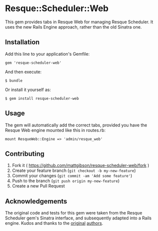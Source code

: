 # Resque::Scheduler::Web

This gem provides tabs in Resque Web for managing Resque Scheduler. It uses the
new Rails Engine approach, rather than the old Sinatra one.

## Installation

Add this line to your application's Gemfile:

    gem 'resque-scheduler-web'

And then execute:

    $ bundle

Or install it yourself as:

    $ gem install resque-scheduler-web

## Usage

The gem will automatically add the correct tabs, provided you have the Resque
Web engine mounted like this in routes.rb:

    mount ResqueWeb::Engine => 'admin/resque_web'


## Contributing

1. Fork it ( https://github.com/mattgibson/resque-scheduler-web/fork )
2. Create your feature branch (`git checkout -b my-new-feature`)
3. Commit your changes (`git commit -am 'Add some feature'`)
4. Push to the branch (`git push origin my-new-feature`)
5. Create a new Pull Request


## Acknowledgements

The original code and tests for this gem were taken from the Resque Scheduler gem's
Sinatra interface, and subsequently adapted into a Rails engine. Kudos and
thanks to the [original](https://github.com/resque/resque-scheduler/commits/master/lib/resque/scheduler/server.rb)
[authors](https://github.com/resque/resque-scheduler/commits/e0e91aa238c51db12794755430a7411c6ad1bfca/lib/resque_scheduler/server.rb).
